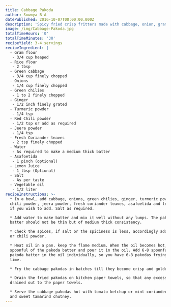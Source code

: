 ```yaml
---
title: Cabbage Pakoda
author: Sowmya B A
datePublished: 2016-10-07T00:00:00.000Z
description: 'Spicy fried crisp fritters made with cabbage, onion, gram flour and spices.'
image: /img/Cabbage-Pakoda.jpg
totalTimeHours: '0'
totalTimeMinutes: '30'
recipeYield: 3-4 servings
recipeIngredient: |-
  - Gram flour
   - 3/4 cup heaped
  - Rice flour
   - 2 tbsp
  - Green cabbage
   - 3/4 cup finely chopped
  - Onions
   - 1/4 cup finely chopped
  - Green chilies
   - 1 to 2 finely chopped
  - Ginger
   - 1/2 inch finely grated
  - Turmeric powder
   - 1/4 tsp
  - Red Chili powder
   - 1/2 tsp or add as required
  - Jeera powder
   - 1/4 tsp
  - Fresh Coriander leaves
   - 2 tsp finely chopped
  - Water
   - As required to make a medium thick batter
  - Asafoetida
   - 1 pinch (optional)
  - Lemon Juice
   - 1 tbsp (Optional)
  - Salt
   - As per taste
  - Vegetable oil
   - 1/2 liter
recipeInstructions: >-
  * In a bowl, add cabbage, onions, green chilies, ginger, turmeric powder, red
  chili powder, jeera powder, fresh coriander leaves, asafoetida and lemon juice
  if you wish to add. Salt as required.

  * Add water to make batter and mix it well without any lumps. The pakoda
  batter should not be thin but of medium thick consistency.

  * Check the spices, if salt or the spiciness is less, accordingly add the salt
  or chili powder.

  * Heat oil in a pan. keep the flame medium. When the oil becomes hot, take
  spoonful of the pakoda batter and pour it in the oil. Add 6-8 spoonfuls of the
  pakoda batter in the oil individually, so you have 6-8 pakodas frying at a
  time.

  * Fry the cabbage pakodas in batches till they become crisp and golden brown.

  * Drain the fried pakodas on kitchen paper towels, so that any excess oil is
  drained out to the paper towels.

  * Serve the cabbage pakodas hot with tomato ketchup or mint coriander chutney
  and sweet tamarind chutney.
---
```





